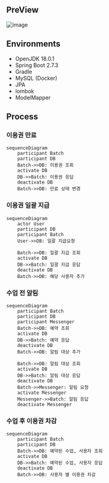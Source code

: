 ## PreView
![image](https://github.com/user-attachments/assets/d749da94-c426-4df4-b636-523500c3f6e8)

## Environments
* OpenJDK 18.0.1
* Spring Boot 2.7.3
* Gradle
* MySQL (Docker)
* JPA
* lombok
* ModelMapper
 
## Process
### 이용권 만료
```mermaid
sequenceDiagram
    participant Batch
    participant DB
    Batch->>DB: 이용권 조회
    activate DB
    DB->>Batch: 이용권 응답
    deactivate DB
    Batch->>DB: 만료 상태 변경
```

### 이용권 일괄 지급
```mermaid
sequenceDiagram
    actor User
    participant DB
    participant Batch
    User->>DB: 일괄 지급요청

    Batch->>DB: 일괄 지급 조회
    activate DB
    DB->>Batch: 일괄 지급 응답
    deactivate DB
    Batch->>DB: 해당 사용자 추가
```

### 수업 전 알림
```mermaid
sequenceDiagram
    participant Batch
    participant DB
    participant Messenger
    Batch->>DB: 예약 조회
    activate DB
    DB->>Batch: 예약 응답
    deactivate DB
    Batch->>DB: 알림 대상 추가
    
    Batch->>DB: 알림 대상 조회
    activate DB
    DB->>Batch: 알림 대상 응답
    deactivate DB
    Batch->>Messenger: 알림 요청
    activate Messenger
    Messenger->>Batch: 알림 응답
    deactivate Messenger
```

### 수업 후 이용권 차감
```mermaid
sequenceDiagram
    participant Batch
    participant DB
    Batch->>DB: 예약된 수업, 사용자 조회
    activate DB
    DB->>Batch: 예약된 수업, 사용자 응답
    deactivate DB
    Batch->>DB: 사용자 별 이용권 차감
```
